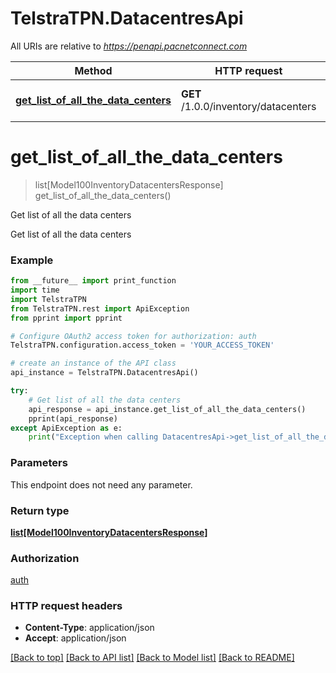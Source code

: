# TelstraTPN.DatacentresApi

All URIs are relative to *https://penapi.pacnetconnect.com*

Method | HTTP request | Description
------------- | ------------- | -------------
[**get_list_of_all_the_data_centers**](DatacentresApi.md#get_list_of_all_the_data_centers) | **GET** /1.0.0/inventory/datacenters | Get list of all the data centers


# **get_list_of_all_the_data_centers**
> list[Model100InventoryDatacentersResponse] get_list_of_all_the_data_centers()

Get list of all the data centers

Get list of all the data centers

### Example 
```python
from __future__ import print_function
import time
import TelstraTPN
from TelstraTPN.rest import ApiException
from pprint import pprint

# Configure OAuth2 access token for authorization: auth
TelstraTPN.configuration.access_token = 'YOUR_ACCESS_TOKEN'

# create an instance of the API class
api_instance = TelstraTPN.DatacentresApi()

try: 
    # Get list of all the data centers
    api_response = api_instance.get_list_of_all_the_data_centers()
    pprint(api_response)
except ApiException as e:
    print("Exception when calling DatacentresApi->get_list_of_all_the_data_centers: %s\n" % e)
```

### Parameters
This endpoint does not need any parameter.

### Return type

[**list[Model100InventoryDatacentersResponse]**](Model100InventoryDatacentersResponse.md)

### Authorization

[auth](../README.md#auth)

### HTTP request headers

 - **Content-Type**: application/json
 - **Accept**: application/json

[[Back to top]](#) [[Back to API list]](../README.md#documentation-for-api-endpoints) [[Back to Model list]](../README.md#documentation-for-models) [[Back to README]](../README.md)

